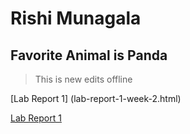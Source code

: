 # **Rishi Munagala**

## Favorite Animal is Panda

> This is new edits offline


[Lab Report 1] (lab-report-1-week-2.html)

[Lab Report 1](https://rikochu.github.io/cse15l-lab-reports/lab-report-1-week-2.html)
